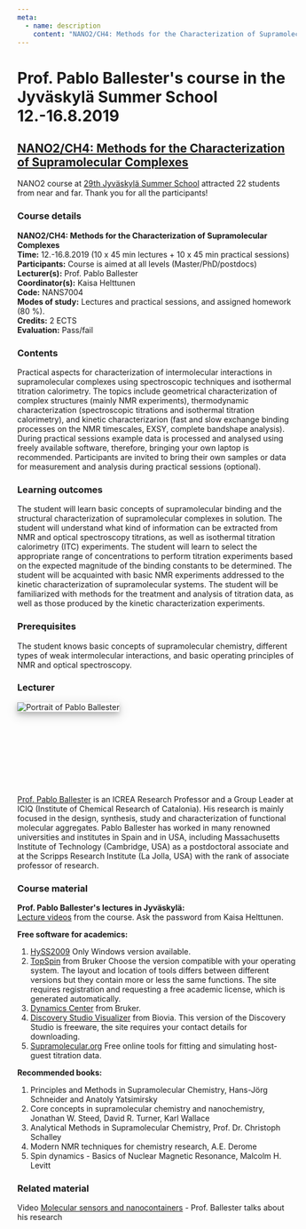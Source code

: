 ```yaml
---
meta:
  - name: description
    content: "NANO2/CH4: Methods for the Characterization of Supramolecular Complexes"
---
```


# Prof. Pablo Ballester's course in the Jyväskylä Summer School 12.-16.8.2019

## [NANO2/CH4: Methods for the Characterization of Supramolecular Complexes](https://www.jyu.fi/en/research/summer-and-winter-schools/jss/courses/courses-of-nanoscience)
NANO2 course at [29th Jyväskylä Summer School](https://www.jyu.fi/en/research/summer-and-winter-schools/jss) attracted 22 students from near and far. Thank you for all the participants!
<Portrait src="JSS29BallesterP-web.JPG" alt="Group photo at JSS29"/>

### Course details
**NANO2/CH4: Methods for the Characterization of Supramolecular Complexes**<br>
**Time:** 12.-16.8.2019 (10 x 45 min lectures + 10 x 45 min practical sessions)<br>
**Participants:** Course is aimed at all levels (Master/PhD/postdocs)<br>
**Lecturer(s):** Prof. Pablo Ballester<br>
**Coordinator(s):** Kaisa Helttunen<br>
**Code:** NANS7004<br>
**Modes of study:** Lectures and practical sessions, and assigned homework (80 %).<br>
**Credits:** 2 ECTS<br>
**Evaluation:** Pass/fail

### Contents 
Practical aspects for characterization of intermolecular interactions in supramolecular complexes using spectroscopic techniques and isothermal titration calorimetry. The topics include geometrical characterization of complex structures (mainly NMR experiments), thermodynamic characterization (spectroscopic titrations and isothermal titration calorimetry), and kinetic characterizarion (fast and slow exchange binding processes on the NMR timescales, EXSY, complete bandshape analysis). During practical sessions example data is processed and analysed using freely available software, therefore, bringing your own laptop is recommended. Participants are invited to bring their own samples or data for measurement and analysis during practical sessions (optional).

### Learning outcomes
The student will learn basic concepts of supramolecular binding and the structural characterization of supramolecular complexes in solution. The student will understand what kind of information can be extracted from NMR and optical spectroscopy titrations, as well as isothermal titration calorimetry (ITC) experiments. The student will learn to select the appropriate range of concentrations to perform titration experiments based on the expected magnitude of the binding constants to be determined. The student will be acquainted with basic NMR experiments addressed to the kinetic characterization of supramolecular systems. The student will be familiarized with methods for the treatment and analysis of titration data, as well as those produced by the kinetic characterization experiments.

### Prerequisites
The student knows basic concepts of supramolecular chemistry, different types of weak intermolecular interactions, and basic operating principles of NMR and optical spectroscopy.

### Lecturer
<p style="width:228px;height:152px">
    <img style="box-shadow: 0 4px 8px 0 rgb(0,0,0,0.2), 0 6px 20px 0 rgba(0,0,0,0.19)" :src="$withBase('/pb-foto.jpg')" alt="Portrait of Pablo Ballester">
</p>

[Prof. Pablo Ballester](http://www.iciq.org/research/research_group/prof-pau-ballester/) is an ICREA Research Professor and a Group Leader at ICIQ (Institute of Chemical Research of Catalonia). His research is mainly focused in the design, synthesis, study and characterization of functional molecular aggregates. Pablo Ballester has worked in many renowned universities and institutes in Spain and in USA, including Massachusetts Institute of Technology (Cambridge, USA) as a postdoctoral associate and at the Scripps Research Institute (La Jolla, USA) with the rank of associate professor of research.

### Course material

**Prof. Pablo Ballester's lectures in Jyväskylä:**<br>
[Lecture videos](https://moniviestin.jyu.fi/ohjelmat/science/kemia/methods-for-the-characterization-of-supramolecular-complexes) from the course. Ask the password from Kaisa Helttunen.
<Portrait src="PBallester-lecture.JPG" alt="Pablo Ballester giving lecture" />


**Free software for academics:**<br>
1) [HySS2009](http://www.hyperquad.co.uk/hyss.htm) Only Windows version available.
2) [TopSpin](https://www.bruker.com/service/support-upgrades/software-downloads/nmr.html) from Bruker
Choose the version compatible with your operating system. The layout and location of tools differs between different versions but they contain more or less the same functions. The site requires registration and requesting a free academic license, which is generated automatically.
3) [Dynamics Center](https://www.bruker.com/service/support-upgrades/software-downloads/nmr.html) from Bruker.
4) [Discovery Studio Visualizer](https://www.3dsbiovia.com/resource-center/downloads/freeware/index.html) from Biovia. This version of the Discovery Studio is freeware, the site requires your contact details for downloading.
5) [Supramolecular.org](http://supramolecular.org) Free online tools for fitting and simulating host-guest titration data.

**Recommended books:**<br>
1) Principles and Methods in Supramolecular Chemistry, Hans-Jörg Schneider and Anatoly Yatsimirsky
2) Core concepts in supramolecular chemistry and nanochemistry, Jonathan W. Steed, David R. Turner, Karl Wallace
3) Analytical Methods in Supramolecular Chemistry, Prof. Dr. Christoph Schalley
4) Modern NMR techniques for chemistry research, A.E. Derome
5) Spin dynamics - Basics of Nuclear Magnetic Resonance, Malcolm H. Levitt

### Related material
Video [Molecular sensors and nanocontainers](https://www.youtube.com/watch?v=yfzCJe6YkNM&feature=youtu.be) - Prof. Ballester talks about his research
